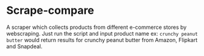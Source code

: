 # Scrape-compare
A scraper which collects products from different e-commerce stores by webscraping.
Just run the script and input product name ex: `crunchy peanut butter` would return results for crunchy peanut butter from Amazon, Flipkart and Snapdeal.
